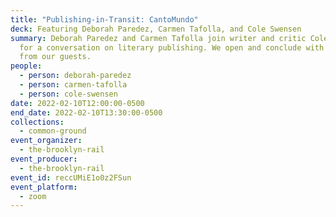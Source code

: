 ```yaml
---
title: "Publishing-in-Transit: CantoMundo"
deck: Featuring Deborah Paredez, Carmen Tafolla, and Cole Swensen
summary: Deborah Paredez and Carmen Tafolla join writer and critic Cole Swensen
  for a conversation on literary publishing. We open and conclude with readings
  from our guests.
people:
  - person: deborah-paredez
  - person: carmen-tafolla
  - person: cole-swensen
date: 2022-02-10T12:00:00-0500
end_date: 2022-02-10T13:30:00-0500
collections:
  - common-ground
event_organizer:
  - the-brooklyn-rail
event_producer:
  - the-brooklyn-rail
event_id: reccUMiE1o0z2FSun
event_platform:
  - zoom
---
```

